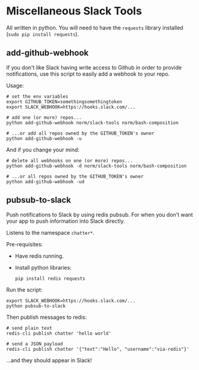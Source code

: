 Miscellaneous Slack Tools
=========================

All written in python. You will need to have the `requests` library installed
(`sudo pip install requests`).


## add-github-webhook

If you don't like Slack having write access to Github in order to provide
notifications, use this script to easily add a webhook to your repo.

Usage:

    # set the env variables
    export GITHUB_TOKEN=somethingsomethingtoken
    export SLACK_WEBHOOK=https://hooks.slack.com/...

    # add one (or more) repos...
    python add-github-webhook norm/slack-tools norm/bash-composition

    # ...or add all repos owned by the GITHUB_TOKEN's owner
    python add-github-webhook -u

And if you change your mind:

    # delete all webhooks on one (or more) repos...
    python add-github-webhook -d norm/slack-tools norm/bash-composition

    # ...or all repos owned by the GITHUB_TOKEN's owner
    python add-github-webhook -ud


## pubsub-to-slack

Push notifications to Slack by using redis pubsub. For when you don't
want your app to push information into Slack directly.

Listens to the namespace `chatter*`.

Pre-requisites:

*   Have redis running.

*   Install python libraries:

        pip install redis requests

Run the script:

    export SLACK_WEBHOOK=https://hooks.slack.com/...
    python pubsub-to-slack

Then publish messages to redis:

    # send plain text
    redis-cli publish chatter 'hello world'

    # send a JSON payload
    redis-cli publish chatter '{"text":"Hello", "username":"via-redis"}'

...and they should appear in Slack!
